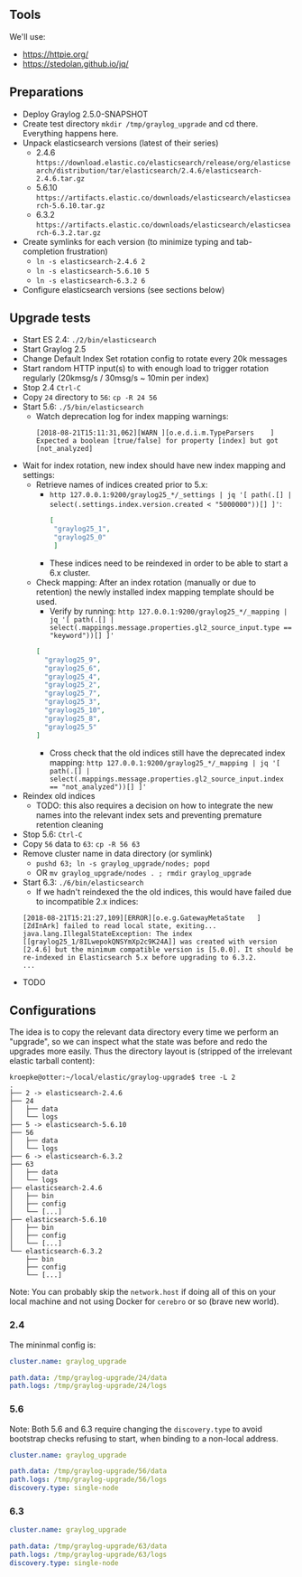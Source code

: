
## Tools

We'll use:

 * https://httpie.org/
 * https://stedolan.github.io/jq/
 
## Preparations

* Deploy Graylog 2.5.0-SNAPSHOT
* Create test directory `mkdir /tmp/graylog_upgrade` and cd there. Everything happens here.
* Unpack elasticsearch versions (latest of their series)
  * 2.4.6 `https://download.elastic.co/elasticsearch/release/org/elasticsearch/distribution/tar/elasticsearch/2.4.6/elasticsearch-2.4.6.tar.gz`
  * 5.6.10 `https://artifacts.elastic.co/downloads/elasticsearch/elasticsearch-5.6.10.tar.gz`
  * 6.3.2 `https://artifacts.elastic.co/downloads/elasticsearch/elasticsearch-6.3.2.tar.gz`
* Create symlinks for each version (to minimize typing and tab-completion frustration)
  * `ln -s elasticsearch-2.4.6 2`
  * `ln -s elasticsearch-5.6.10 5`
  * `ln -s elasticsearch-6.3.2 6`
* Configure elasticsearch versions (see sections below)

## Upgrade tests

* Start ES 2.4: `./2/bin/elasticsearch`
* Start Graylog 2.5
 * Change Default Index Set rotation config to rotate every 20k messages
 * Start random HTTP input(s) to with enough load to trigger rotation regularly (20kmsg/s / 30msg/s ~ 10min per index)
* Stop 2.4 `Ctrl-C`
* Copy `24` directory to `56`: `cp -R 24 56`
* Start 5.6: `./5/bin/elasticsearch`
  * Watch deprecation log for index mapping warnings:
    ```
    [2018-08-21T15:11:31,062][WARN ][o.e.d.i.m.TypeParsers    ] Expected a boolean [true/false] for property [index] but got [not_analyzed]
    ```
* Wait for index rotation, new index should have new index mapping and settings:
  * Retrieve names of indices created prior to 5.x: 
    * `http 127.0.0.1:9200/graylog25_*/_settings | jq '[ path(.[] | select(.settings.index.version.created < "5000000"))[] ]'`:
       ```json
       [
        "graylog25_1",
        "graylog25_0"
        ]
       ```
    * These indices need to be reindexed in order to be able to start a 6.x cluster.
  * Check mapping: After an index rotation (manually or due to retention) the newly installed index mapping template should be used.
    * Verify by running:
    `http 127.0.0.1:9200/graylog25_*/_mapping | jq '[ path(.[] | select(.mappings.message.properties.gl2_source_input.type == "keyword"))[] ]'`
    ```json
    [
      "graylog25_9",
      "graylog25_6",
      "graylog25_4",
      "graylog25_2",
      "graylog25_7",
      "graylog25_3",
      "graylog25_10",
      "graylog25_8",
      "graylog25_5"
    ]
    ```
    * Cross check that the old indices still have the deprecated index mapping:
    `http 127.0.0.1:9200/graylog25_*/_mapping | jq '[ path(.[] | select(.mappings.message.properties.gl2_source_input.index == "not_analyzed"))[] ]'`
* Reindex old indices
  * TODO: this also requires a decision on how to integrate the new names into the relevant index sets and preventing premature retention cleaning 
* Stop 5.6: `Ctrl-C`
* Copy `56` data to `63`: `cp -R 56 63`
* Remove cluster name in data directory (or symlink)
  * `pushd 63; ln -s graylog_upgrade/nodes; popd`
  * OR `mv graylog_upgrade/nodes . ; rmdir graylog_upgrade`
* Start 6.3: `./6/bin/elasticsearch`
  * If we hadn't reindexed the the old indices, this would have failed due to incompatible 2.x indices:
  ```
  [2018-08-21T15:21:27,109][ERROR][o.e.g.GatewayMetaState   ] [ZdInArk] failed to read local state, exiting...
  java.lang.IllegalStateException: The index [[graylog25_1/8ILwepokQNSYmXp2c9K24A]] was created with version [2.4.6] but the minimum compatible version is [5.0.0]. It should be re-indexed in Elasticsearch 5.x before upgrading to 6.3.2.
  ...
  ```
* TODO

## Configurations

The idea is to copy the relevant data directory every time we perform an "upgrade", so we can inspect what the state was before and redo the upgrades more easily.
Thus the directory layout is (stripped of the irrelevant elastic tarball content):

```
kroepke@otter:~/local/elastic/graylog-upgrade$ tree -L 2
.
├── 2 -> elasticsearch-2.4.6
├── 24
│   ├── data
│   └── logs
├── 5 -> elasticsearch-5.6.10
├── 56
│   ├── data
│   └── logs
├── 6 -> elasticsearch-6.3.2
├── 63
│   ├── data
│   └── logs
├── elasticsearch-2.4.6
│   ├── bin
│   ├── config
│   └── [...]
├── elasticsearch-5.6.10
│   ├── bin
│   ├── config
│   └── [...]
└── elasticsearch-6.3.2
    ├── bin
    ├── config
    └── [...]
```

Note: You can probably skip the `network.host` if doing all of this on your local machine and not using Docker for `cerebro` or so (brave new world).


### 2.4

The mininmal config is:
```yaml
cluster.name: graylog_upgrade

path.data: /tmp/graylog-upgrade/24/data
path.logs: /tmp/graylog-upgrade/24/logs
```

### 5.6

Note: Both 5.6 and 6.3 require changing the `discovery.type` to avoid bootstrap checks refusing to start, when binding to a non-local address.

```yaml
cluster.name: graylog_upgrade

path.data: /tmp/graylog-upgrade/56/data
path.logs: /tmp/graylog-upgrade/56/logs
discovery.type: single-node
```

### 6.3
```yaml
cluster.name: graylog_upgrade

path.data: /tmp/graylog-upgrade/63/data
path.logs: /tmp/graylog-upgrade/63/logs
discovery.type: single-node
```

